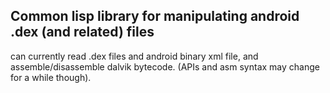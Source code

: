 ## Common lisp library for manipulating android .dex (and related) files

can currently read .dex files and android binary xml file, and
assemble/disassemble dalvik bytecode. (APIs and asm syntax may change
for a while though).


